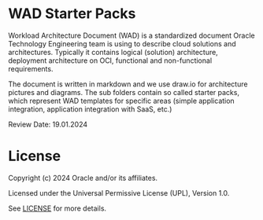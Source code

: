 # WAD Starter Packs

Workload Architecture Document (WAD) is a standardized document Oracle Technology Engineering team is using to describe cloud solutions and architectures. Typically it contains logical (solution) architecture, deployment architecture on OCI, functional and non-functional requirements.

The document is written in markdown and we use draw.io for architecture pictures and diagrams. The sub folders contain so called starter packs, which represent WAD templates for specific areas (simple application integration, application integration with SaaS, etc.)

Review Date: 19.01.2024

# License

Copyright (c) 2024 Oracle and/or its affiliates.

Licensed under the Universal Permissive License (UPL), Version 1.0.

See [LICENSE](https://github.com/oracle-devrel/technology-engineering/blob/main/LICENSE) for more details.
